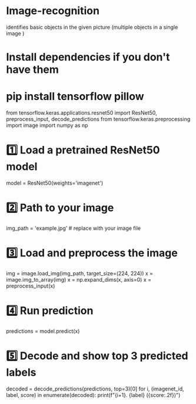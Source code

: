 # Image-recognition
identifies basic objects  in the given picture (multiple objects in a single image )
# Install dependencies if you don't have them
# pip install tensorflow pillow

from tensorflow.keras.applications.resnet50 import ResNet50, preprocess_input, decode_predictions
from tensorflow.keras.preprocessing import image
import numpy as np

# 1️⃣ Load a pretrained ResNet50 model
model = ResNet50(weights='imagenet')

# 2️⃣ Path to your image
img_path = 'example.jpg'  # replace with your image file

# 3️⃣ Load and preprocess the image
img = image.load_img(img_path, target_size=(224, 224))
x = image.img_to_array(img)
x = np.expand_dims(x, axis=0)
x = preprocess_input(x)

# 4️⃣ Run prediction
predictions = model.predict(x)

# 5️⃣ Decode and show top 3 predicted labels
decoded = decode_predictions(predictions, top=3)[0]
for i, (imagenet_id, label, score) in enumerate(decoded):
    print(f"{i+1}. {label} ({score:.2f})")


